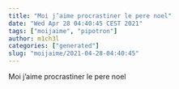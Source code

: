 ```yaml
---
title: "Moi j’aime procrastiner le pere noel"
date: "Wed Apr 28 04:40:45 CEST 2021"
tags: ["moijaime", "pipotron"]
author: m1ch3l
categories: ["generated"]
slug: "moijaime/2021-04-28-04:40:45"
---
```


Moi j’aime procrastiner le pere noel
